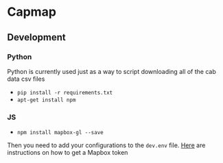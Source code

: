 # Capmap

## Development

### Python

Python is currently used just as a way to script downloading all of the cab data csv files

- `pip install -r requirements.txt`
- `apt-get install npm`

### JS

- `npm install mapbox-gl --save`

Then you need to add your configurations to the `dev.env` file. [Here](https://www.mapbox.com/help/how-access-tokens-work/) are instructions on how to get a Mapbox token
